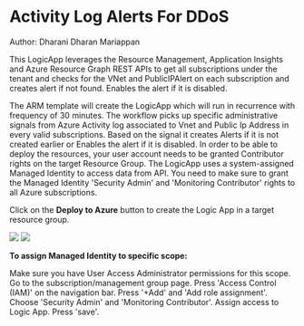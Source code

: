 # Activity Log Alerts For DDoS 
Author: Dharani Dharan Mariappan

This LogicApp leverages the Resource Management, Application Insights and Azure Resource Graph REST APIs to get all subscriptions under the tenant and checks for the VNet and PublicIPAlert on each subscription and creates alert if not found. Enables the alert if it is disabled.

The ARM template will create the LogicApp which will run in recurrence with frequency of 30 minutes. The workflow picks up specific administrative signals from Azure Activity log associated to Vnet and Public Ip Address in every valid subscriptions. Based on the signal it creates Alerts if it is not created earlier or Enables the alert if it is disabled. In order to be able to deploy the resources, your user account needs to be granted Contributor rights on the target Resource Group. The LogicApp uses a system-assigned Managed Identity to access data from API. You need to make sure to grant the Managed Identity 'Security Admin' and 'Monitoring Contributor' rights to all Azure subscriptions.

Click on the **Deploy to Azure** button to create the Logic App in a target resource group.

<a href="https://portal.azure.com/#create/Microsoft.Template/uri/https%3A%2F%2Fraw.githubusercontent.com%2FAzure%2FAzure-Security-Center%2Fmaster%2FWorkflow%2520automation%2FActivity%20log%20Alerts%20for%20DDoS%2FActivityLogAlertsForDDoS_Template.json" target="_blank">
<img src="https://aka.ms/deploytoazurebutton"/></a>

<a href="https://portal.azure.com/#create/Microsoft.Template/uri/https%3A%2F%2Fraw.githubusercontent.com%2FAzure%2FAzure-Security-Center%2Fmaster%2FWorkflow%2520automation%2FActivity%20log%20Alerts%20for%20DDoS%2FActivityLogAlertsForDDoS_Template.json" target="_blank">
<img src="https://aka.ms/deploytoazuregovbutton"/></a>

**To assign Managed Identity to specific scope:**

Make sure you have User Access Administrator permissions for this scope.
Go to the subscription/management group page.
Press 'Access Control (IAM)' on the navigation bar.
Press '+Add' and 'Add role assignment'.
Choose 'Security Admin' and 'Monitoring Contributor'.
Assign access to Logic App.
Press 'save'.

